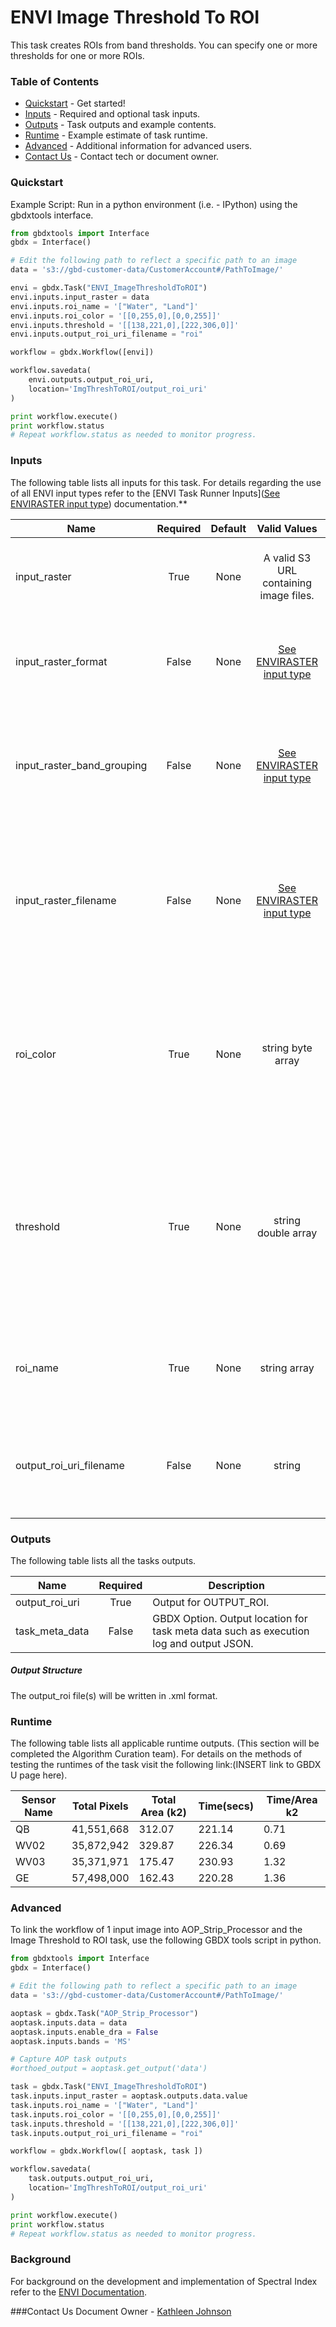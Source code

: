 # ENVI Image Threshold To ROI

This task creates ROIs from band thresholds. You can specify one or more thresholds for one or more ROIs.

### Table of Contents

- [Quickstart](#quickstart) - Get started!
- [Inputs](#inputs) - Required and optional task inputs.
- [Outputs](#outputs) - Task outputs and example contents.
- [Runtime](#runtime) - Example estimate of task runtime.
- [Advanced](#advanced) - Additional information for advanced users.
- [Contact Us](#contact-us) - Contact tech or document owner.



### Quickstart

Example Script: Run in a python environment (i.e. - IPython) using the gbdxtools interface.

```python
from gbdxtools import Interface
gbdx = Interface()

# Edit the following path to reflect a specific path to an image
data = 's3://gbd-customer-data/CustomerAccount#/PathToImage/'

envi = gbdx.Task("ENVI_ImageThresholdToROI")
envi.inputs.input_raster = data
envi.inputs.roi_name = '["Water", "Land"]'
envi.inputs.roi_color = '[[0,255,0],[0,0,255]]'
envi.inputs.threshold = '[[138,221,0],[222,306,0]]'
envi.inputs.output_roi_uri_filename = "roi"

workflow = gbdx.Workflow([envi])

workflow.savedata(
    envi.outputs.output_roi_uri,
    location='ImgThreshToROI/output_roi_uri'
)

print workflow.execute()
print workflow.status
# Repeat workflow.status as needed to monitor progress.
```
### Inputs

The following table lists all inputs for this task. For details regarding the use of all ENVI input types refer to the [ENVI Task Runner Inputs]([See ENVIRASTER input type](https://github.com/TDG-Platform/docs/blob/master/ENVI_Task_Runner_Inputs.md)) documentation.**

| Name                       | Required | Default |               Valid Values               | Description                              |
| -------------------------- | :------: | :-----: | :--------------------------------------: | ---------------------------------------- |
| input_raster               |   True   |  None   |  A valid S3 URL containing image files.  | Specify a raster from which to run the task. -- Value Type: ENVIRASTER |
| input_raster_format        |  False   |  None   | [See ENVIRASTER input type](https://github.com/TDG-Platform/docs/blob/master/ENVI_Task_Runner_Inputs.md) | Provide the format of the image, for example: landsat-8. -- Value Type: STRING |
| input_raster_band_grouping |  False   |  None   | [See ENVIRASTER input type](https://github.com/TDG-Platform/docs/blob/master/ENVI_Task_Runner_Inputs.md) | Provide the name of the band grouping to be used in the task, ie - panchromatic. -- Value Type: STRING |
| input_raster_filename      |  False   |  None   | [See ENVIRASTER input type](https://github.com/TDG-Platform/docs/blob/master/ENVI_Task_Runner_Inputs.md) | Provide the explicit relative raster filename that ENVI will open. This overrides any file lookup in the task runner. -- Value Type: STRING |
| roi_color                  |   True   |  None   |            string byte array             | Specify a (3,n) byte array with the RGB colors for each ROI, where n is the number of ROIs specified by ROI_NAME. -- Value Type: BYTE[3, *] |
| threshold                  |   True   |  None   |           string double array            | specify an array that represents a threshold: [minimum, maximum, zero-based band number] You can have one or more thresholds to one or more ROIs.  -- Value Type: DOUBLE[3, *] |
| roi_name                   |   True   |  None   |               string array               | Specify a string or array of strings with the names of each ROI. -- Value Type: STRING[*] |
| output_roi_uri_filename    |  False   |  None   |                  string                  | Specify a string with the fully-qualified path and filename for OUTPUT_ROI. -- Value Type: STRING |



### Outputs

The following table lists all the tasks outputs.

| Name           | Required | Description                              |
| -------------- | :------: | ---------------------------------------- |
| output_roi_uri |   True   | Output for OUTPUT_ROI.                   |
| task_meta_data |  False   | GBDX Option. Output location for task meta data such as execution log and output JSON. |

##### Output Structure

The output_roi file(s) will be written in .xml format.



### Runtime

The following table lists all applicable runtime outputs. (This section will be completed the Algorithm Curation team). For details on the methods of testing the runtimes of the task visit the following link:(INSERT link to GBDX U page here).

| Sensor Name | Total Pixels | Total Area (k2) | Time(secs) | Time/Area k2 |
| ----------- | :----------: | --------------- | ---------- | ------------ |
| QB          |  41,551,668  | 312.07          | 221.14    | 0.71         |
| WV02        |  35,872,942  | 329.87          | 226.34    | 0.69         |
| WV03        |  35,371,971  | 175.47          | 230.93     | 1.32       |
| GE          |  57,498,000  | 162.43          | 220.28     | 1.36        |



### Advanced

To link the workflow of 1 input image into AOP_Strip_Processor and the Image Threshold to ROI task, use the following GBDX tools script in python.

```python
from gbdxtools import Interface
gbdx = Interface()

# Edit the following path to reflect a specific path to an image
data = 's3://gbd-customer-data/CustomerAccount#/PathToImage/'

aoptask = gbdx.Task("AOP_Strip_Processor") 
aoptask.inputs.data = data
aoptask.inputs.enable_dra = False
aoptask.inputs.bands = 'MS'

# Capture AOP task outputs
#orthoed_output = aoptask.get_output('data')

task = gbdx.Task("ENVI_ImageThresholdToROI")
task.inputs.input_raster = aoptask.outputs.data.value
task.inputs.roi_name = '["Water", "Land"]'
task.inputs.roi_color = '[[0,255,0],[0,0,255]]'
task.inputs.threshold = '[[138,221,0],[222,306,0]]'
task.inputs.output_roi_uri_filename = "roi"

workflow = gbdx.Workflow([ aoptask, task ])

workflow.savedata(
    task.outputs.output_roi_uri,
    location='ImgThreshToROI/output_roi_uri'
)

print workflow.execute()
print workflow.status
# Repeat workflow.status as needed to monitor progress.
```



### Background


For background on the development and implementation of Spectral Index refer to the [ENVI Documentation](https://www.harrisgeospatial.com/docs/enviimagethresholdtoroitask.html).

###Contact Us
Document Owner - [Kathleen Johnson](#kathleen.johnson@digitalglobe.com)
